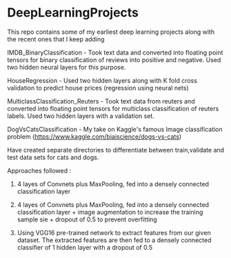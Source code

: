 # DeepLearningProjects
This repo contains some of my earliest deep learning projects along with the recent ones that I keep adding

IMDB_BinaryClassification - Took text data and converted into floating point tensors for binary classification of reviews into positive and negative.
Used two hidden neural layers for this purpose.

HouseRegression - Used two hidden layers along with K fold cross validation to predict house prices (regression using neural nets)

MulticlassClassification_Reuters - Took text data from reuters and converted into floating point tensors for multiclass classification of reuters labels.
Used two hidden layers with a validation set.



DogVsCatsClassification - My take on Kaggle's famous Image classification problem (https://www.kaggle.com/biaiscience/dogs-vs-cats)

Have created separate directories to differentiate between train,validate and test data sets for cats and dogs.

Approaches followed :
1) 4 layes of Convnets plus MaxPooling, fed into a densely connected classification layer

2) 4 layes of Convnets plus MaxPooling, fed into a densely connected classification layer + image augmentation to increase the training sample sie + dropout of 0.5 to prevent overfitting

3) Using VGG16 pre-trained network to extract features from our given dataset. The extracted features are then fed to a densely connected classifier of 1 hidden layer with a dropout of 0.5

